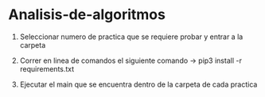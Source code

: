 # Analisis-de-algoritmos

1. Seleccionar numero de practica que se requiere probar y entrar a la carpeta

2. Correr en linea de comandos el siguiente comando -> pip3 install -r requirements.txt 

3. Ejecutar el main que se encuentra dentro de la carpeta de cada practica